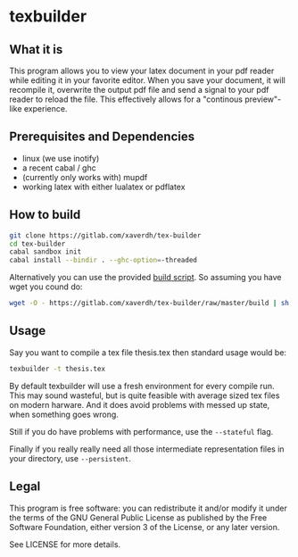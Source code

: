 # texbuilder
## What it is

This program allows you to view your latex document in your pdf
reader while editing it in your favorite editor. When you save
your document, it will recompile it, overwrite the output pdf file
and send a signal to your pdf reader to reload the file.
This effectively allows for a "continous preview"-like experience.

## Prerequisites and Dependencies
  * linux (we use inotify)
  * a recent cabal / ghc
  * (currently only works with) mupdf
  * working latex with either lualatex or pdflatex

## How to build

```sh
git clone https://gitlab.com/xaverdh/tex-builder
cd tex-builder
cabal sandbox init
cabal install --bindir . --ghc-option=-threaded
```
Alternatively you can use the provided [build script][build-script].
So assuming you have wget you cound do:

```sh
wget -O - https://gitlab.com/xaverdh/tex-builder/raw/master/build | sh
```

## Usage

Say you want to compile a tex file thesis.tex then standard usage would be:
```sh
texbuilder -t thesis.tex
```
By default texbuilder will use a fresh environment for every compile run. This may
sound wasteful, but is quite feasible with average sized tex files on modern harware.
And it does avoid problems with messed up state, when something goes wrong.

Still if you do have problems with performance, use the ` --stateful ` flag.

Finally if you really really need all those intermediate representation files
in your directory, use ` --persistent `.

## Legal

This program is free software: you can redistribute it and/or modify
it under the terms of the GNU General Public License as published by
the Free Software Foundation, either version 3 of the License, or
any later version.

See LICENSE for more details.


[build-script]: https://gitlab.com/xaverdh/tex-builder/blob/master/build

